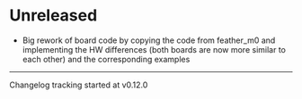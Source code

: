 # Unreleased

- Big rework of board code by copying the code from feather_m0 and implementing the HW differences (both boards are now more similar to each other) and the corresponding examples

---

Changelog tracking started at v0.12.0

